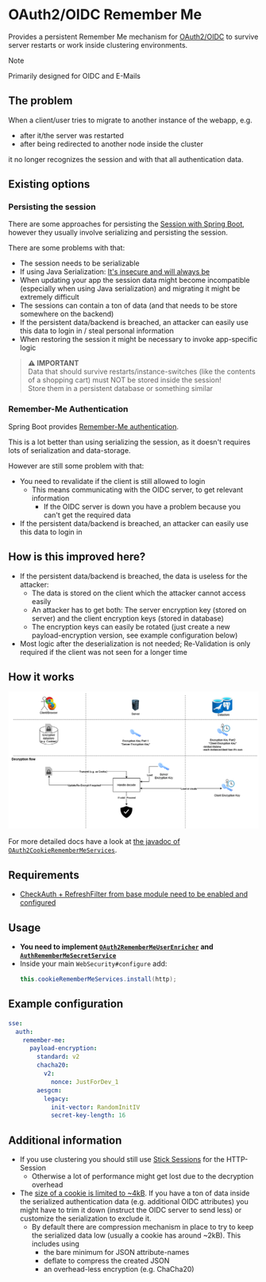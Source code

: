# OAuth2/OIDC Remember Me

Provides a persistent Remember Me mechanism for [OAuth2/OIDC](../oauth2-oidc/) to survive server restarts or work inside clustering environments.

> [!NOTE]
> Primarily designed for OIDC and E-Mails

## The problem

When a client/user tries to migrate to another instance of the webapp, e.g.
* after it/the server was restarted
* after being redirected to another node inside the cluster

it no longer recognizes the session and with that all authentication data.

## Existing options

### Persisting the session

There are some approaches for persisting the [Session with Spring Boot](https://docs.spring.io/spring-session/reference/index.html), however they usually involve serializing and persisting the session.

There are some problems with that:
* The session needs to be serializable
* If using Java Serialization: [It's insecure and will always be](https://github.com/frohoff/ysoserial)
* When updating your app the session data might become incompatible (especially when using Java serialization) and migrating it might be extremely difficult
* The sessions can contain a ton of data (and that needs to be store somewhere on the backend)
* If the persistent data/backend is breached, an attacker can easily use this data to login in / steal personal information
* When restoring the session it might be necessary to invoke app-specific logic

> **⚠ IMPORTANT**<br/>
> Data that should survive restarts/instance-switches (like the contents of a shopping cart) must NOT be stored inside the session!<br/>
> Store them in a persistent database or something similar

### Remember-Me Authentication

Spring Boot provides [Remember-Me authentication](https://docs.spring.io/spring-security/reference/servlet/authentication/rememberme.html).

This is a lot better than using serializing the session, as it doesn't requires lots of serialization and data-storage.

However are still some problem with that:
* You need to revalidate if the client is still allowed to login
    * This means communicating with the OIDC server, to get relevant information
        * If the OIDC server is down you have a problem because you can't get the required data
* If the persistent data/backend is breached, an attacker can easily use this data to login in

## How is this improved here?

* If the persistent data/backend is breached, the data is useless for the attacker:
  * The data is stored on the client which the attacker cannot access easily
  * An attacker has to get both: The server encryption key (stored on server) and the client encryption keys (stored in database)
  * The encryption keys can easily be rotated (just create a new payload-encryption version, see example configuration below)
* Most logic after the deserialization is not needed; Re-Validation is only required if the client was not seen for a longer time

## How it works

![Overview](./Overview.drawio.png)

For more detailed docs have a look at [the javadoc of ``OAuth2CookieRememberMeServices``](./src/main/java/software/xdev/sse/oauth2/rememberme/OAuth2CookieRememberMeServices.java).

## Requirements

* [CheckAuth + RefreshFilter from base module need to be enabled and configured](../oauth2-oidc/)

## Usage

* **You need to implement [``OAuth2RememberMeUserEnricher``](./src/main/java/software/xdev/sse/oauth2/rememberme/userenrichment/OAuth2RememberMeUserEnricher.java) and [``AuthRememberMeSecretService``](./src/main/java/software/xdev/sse/oauth2/rememberme/secrets/AuthRememberMeSecretService.java)**
* Inside your main ``WebSecurity#configure`` add:
    ```java
    this.cookieRememberMeServices.install(http);
    ```

## Example configuration

```yaml
sse:
  auth:
    remember-me:
      payload-encryption:
        standard: v2
        chacha20:
          v2:
            nonce: JustForDev_1
        aesgcm:
          legacy:
            init-vector: RandomInitIV
            secret-key-length: 16
```

## Additional information

* If you use clustering you should still use [Stick Sessions](https://kubernetes.github.io/ingress-nginx/examples/affinity/cookie/) for the HTTP-Session
    * Otherwise a lot of performance might get lost due to the decryption overhead
* The [size of a cookie is limited to ~4kB](https://datatracker.ietf.org/doc/html/rfc6265#section-6.1). If you have a ton of data inside the serialized authentication data (e.g. additional OIDC attributes) you might have to trim it down (instruct the OIDC server to send less) or customize the serialization to exclude it.
  * By default there are compression mechanism in place to try to keep the serialized data low (usually a cookie has around ~2kB). This includes using
    * the bare minimum for JSON attribute-names
    * deflate to compress the created JSON
    * an overhead-less encryption (e.g. ChaCha20)
